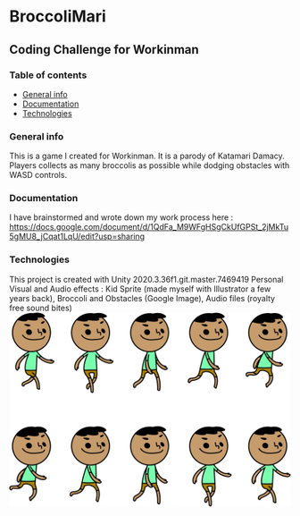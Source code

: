 # BroccoliMari

## Coding Challenge for Workinman

### Table of contents
* [General info](#general-info)
* [Documentation](#documentation)
* [Technologies](#technologies)

### General info
This is a game I created for Workinman. It is a parody of Katamari Damacy. Players collects as many broccolis as possible while dodging obstacles with WASD controls.

### Documentation
I have brainstormed and wrote down my work process here :
https://docs.google.com/document/d/1QdFa_M9WFgHSgCkUfGPSt_2jMkTu5gMU8_jCqat1LqU/edit?usp=sharing

### Technologies
This project is created with Unity 2020.3.36f1.git.master.7469419 Personal
Visual and Audio effects : Kid Sprite (made myself with Illustrator a few years back), Broccoli and Obstacles (Google Image), Audio files (royalty free sound bites)
![Kid Sprite](./Assets/Sprites/kid2_run.png)